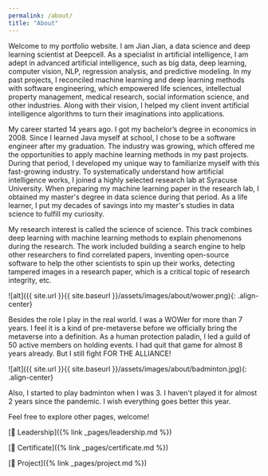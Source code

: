 ```yaml
---
permalink: /about/
title: "About"
---
```


Welcome to my portfolio website. I am Jian Jian, a data science and deep learning scientist at Deepcell. As a specialist in artificial intelligence, I am adept in advanced artificial intelligence, such as big data, deep learning, computer vision, NLP, regression analysis, and predictive modeling. In my past projects, I reconciled machine learning and deep learning methods with software engineering, which empowered life sciences, intellectual property management, medical research, social information science, and other industries. Along with their vision, I helped my client invent artificial intelligence algorithms to turn their imaginations into applications. 

My career started 14 years ago. I got my bachelor’s degree in economics in 2008. Since I learned Java myself at school, I chose to be a software engineer after my graduation. The industry was growing, which offered me the opportunities to apply machine learning methods in my past projects. During that period, I developed my unique way to familiarize myself with this fast-growing industry. To systematically understand how artificial intelligence works, I joined a highly selected research lab at Syracuse University. When preparing my machine learning paper in the research lab, I obtained my master's degree in data science during that period. As a life learner, I put my decades of savings into my master's studies in data science to fulfill my curiosity. 

My research interest is called the science of science. This track combines deep learning with machine learning methods to explain phenomenons during the research. The work included building a search engine to help other researchers to find correlated papers, inventing open-source software to help the other scientists to spin up their works, detecting tampered images in a research paper, which is a critical topic of research integrity, etc.  

![alt]({{ site.url }}{{ site.baseurl }}/assets/images/about/wower.png){: .align-center}

Besides the role I play in the real world. I was a WOWer for more than 7 years. I feel it is a kind of pre-metaverse before we officially bring the metaverse into a definition. As a human protection paladin, I led a guild of 50 active members on holding events. I had quit that game for almost 8 years already. But I still fight FOR THE ALLIANCE! 

![alt]({{ site.url }}{{ site.baseurl }}/assets/images/about/badminton.jpg){: .align-center}

Also, I started to play badminton when I was 3. I haven't played it for almost 2 years since the pandemic. I wish everything goes better this year.

Feel free to explore other pages, welcome! 

[:pushpin: Leadership]({% link _pages/leadership.md %})

[:pushpin: Certificate]({% link _pages/certificate.md %})

[:pushpin: Project]({% link _pages/project.md %})
